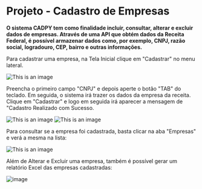 # Projeto - Cadastro de Empresas
**O sistema CADPY tem como finalidade incluir, consultar, alterar e excluir dados de empresas. Através de uma API que obtém dados da Receita Federal, é possível armazenar dados como, por exemplo, CNPJ, razão social, logradouro, CEP, bairro e outras informações.**

Para cadastrar uma empresa, na Tela Inicial clique em "Cadastrar" no menu lateral.

![This is an image](https://i.imgur.com/cfyiBv4.png)

Preencha o primeiro campo "CNPJ" e depois aperte o botão "TAB" do teclado. Em seguida, o sistema irá trazer os dados da empresa da receita. Clique em "Cadastrar" e logo em seguida irá aparecer a mensagem de "Cadastro Realizado com Sucesso.

![This is an image](https://i.imgur.com/GPjTzRK.png)
![This is an image](https://i.imgur.com/l9ouzZf.png)

Para consultar se a empresa foi cadastrada, basta clicar na aba "Empresas" e verá a mesma na lista:

![This is an image](https://i.imgur.com/dvoEvu4.png)

Além de Alterar e Excluir uma empresa, também é possível gerar um relatório Excel das empresas cadastradas:

![image](https://user-images.githubusercontent.com/15828302/189765788-248452b6-a225-4315-8d7c-f3010b51b47d.png)
